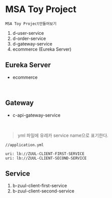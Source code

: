 # MSA Toy Project

```
MSA Toy Project만들어보기
```

1. d-user-service
2. d-order-service
3. d-gateway-service
4. ecommerce (Eureka Server) 

## Eureka Server


- ecommerce
<br/>

## Gateway


- c-api-gateway-service

<br/>

>yml 파일에 유레카 service name으로 표기한다.

```
//application.yml

uri: lb://ZUUL-CLIENT-FIRST-SERVICE
uri: lb://ZUUL-CLIENT-SECOND-SERVICE
```

## Service

1. b-zuul-client-first-service <br/>
2. b-zuul-client-second-service

